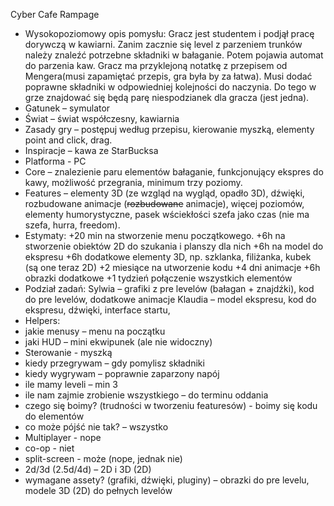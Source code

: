 
Cyber Cafe Rampage 
- Wysokopoziomowy opis pomysłu:
Gracz jest studentem i podjął pracę dorywczą w kawiarni. Zanim zacznie się level z parzeniem trunków należy znaleźć potrzebne składniki w bałaganie. Potem pojawia automat do parzenia kaw. Gracz ma przyklejoną notatkę z przepisem od Mengera(musi zapamiętać przepis, gra była by za łatwa). Musi dodać poprawne składniki w odpowiedniej kolejności do naczynia. Do tego w grze znajdować się będą parę niespodzianek dla gracza (jest jedna).
- Gatunek – symulator
- Świat – świat współczesny, kawiarnia
- Zasady gry – postępuj według przepisu, kierowanie myszką, elementy point and click, drag.
- Inspiracje – kawa ze StarBucksa 
- Platforma - PC
- Core – znalezienie paru elementów bałaganie, funkcjonujący ekspres do kawy, możliwość przegrania, minimum trzy poziomy.
- Features – elementy 3D (ze wzgląd na wygląd, opadło 3D), dźwięki, rozbudowane animacje (<s>rozbudowane</s> animacje), więcej poziomów, elementy humorystyczne, pasek wściekłości szefa jako czas (nie ma szefa, hurra, freedom).
- Estymaty:
+20 min na stworzenie menu początkowego.
+6h na stworzenie obiektów 2D do szukania i planszy dla nich
+6h na model do ekspresu
+6h dodatkowe elementy 3D, np. szklanka, filiżanka, kubek (są one teraz 2D)
+2 miesiące na utworzenie kodu
+4 dni animacje
+6h obrazki dodatkowe
+1 tydzień połączenie wszystkich elementów
- Podział zadań:
Sylwia – grafiki z pre levelów (bałagan + znajdźki), kod do pre levelów, dodatkowe animacje
Klaudia – model ekspresu, kod do ekspresu, dźwięki, interface startu,
- Helpers:
- jakie menusy – menu na początku
- jaki HUD – mini ekwipunek (ale nie widoczny)
- Sterowanie - myszką
- kiedy przegrywam – gdy pomylisz składniki
- kiedy wygrywam – poprawnie zaparzony napój
- ile mamy leveli – min 3
- ile nam zajmie zrobienie wszystkiego – do terminu oddania
- czego się boimy? (trudności w tworzeniu featuresów) - boimy się kodu do elementów
- co może pójść nie tak? – wszystko
- Multiplayer - nope
- co-op - niet
- split-screen - może (nope, jednak nie)
- 2d/3d (2.5d/4d) – 2D i 3D (2D)
- wymagane assety? (grafiki, dźwięki, pluginy) – obrazki do pre levelu, modele 3D (2D) do pełnych levelów
